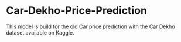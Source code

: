 # Car-Dekho-Price-Prediction
This model is build for the old Car price prediction with the Car Dekho dataset available on Kaggle.
